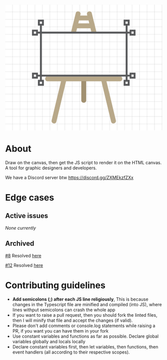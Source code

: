 <meta charset="UTF-8">
    <meta name="viewport" content="width=device-width, initial-scale=1.0">
    <meta name="description" content="Draw on the canvas, then get the js script to render it on the HTML canvas">
    <meta name="keywords" content="draw, canvas, js, script, render, design, html, code, canvascript, graphic">
    <meta name="author" content="Viraj Bijpuria">
    <meta property="og:title" content="CanvaScript - Design for the canvas">
    <meta property="og:description"
        content="Draw on the canvas, then get the js script to render it on the HTML canvas. A tool for graphic designers and developers.">
    <meta property="og:image" content="https://vbprodev.github.io/Canvascript/CanvaScript.png">
    <meta property="og:url" content="https://vbprodev.github.io/Canvascript/">
    <meta property="og:type" content="website">
<img src="assets/CanvaScript.png" alt="Canvascript logo">
<h1>About</h1>
<p>Draw on the canvas, then get the JS script to render it on the HTML canvas. A tool for graphic designers and developers.</p>
<p>We have a Discord server btw <a href="https://discord.gg/ZXMEkzfZXx" target="_blank">https://discord.gg/ZXMEkzfZXx</a></p>
<h1>Edge cases</h1>
<h2>Active issues</h2>
<i>None currently</i>
<h2>Archived</h2>
<p><a href="https://github.com/VBproDev/Canvascript/issues/8" target="_blank">#8</a> Resolved <a href="https://github.com/VBproDev/Canvascript/pull/9" target="_blank">here</a></p>
<p><a href="https://github.com/VBproDev/Canvascript/issues/12" target="_blank">#12</a> Resolved <a href="https://github.com/VBproDev/Canvascript/pull/15" target="_blank">here</a></p>
<h1>Contributing guidelines</h1>
<ul>
    <li><b>Add semicolons (;) after each JS line religiously</b>, This is because changes in the Typescript file are minified and compiled (into JS), where lines withput semicolons can crash the whole app</li>
    <li>If you want to raise a pull request, then you should fork the linted files, then I will minify that file and accept the changes (if valid).</li>
    <li>Please don't add comments or console.log statements while raising a PR, if you want you can have them in your fork</li>
    <li>Use constant variables and functions as far as possible. Declare global variables globally and locals locally</li>
    <li>Declare constant variables first, then let variables, then functions, then event handlers (all according to their respective scopes).</li>
</ul>
